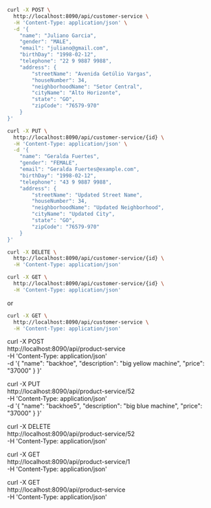 ```bash
curl -X POST \
  http://localhost:8090/api/customer-service \
  -H 'Content-Type: application/json' \
  -d '{
    "name": "Juliano Garcia",
    "gender": "MALE",
    "email": "juliano@gmail.com",
    "birthDay": "1998-02-12",
    "telephone": "22 9 9887 9988",
    "address": {
        "streetName": "Avenida Getúlio Vargas",
        "houseNumber": 34,
        "neighborhoodName": "Setor Central",
        "cityName": "Alto Horizonte",
        "state": "GO",
        "zipCode": "76579-970"
    }
}'
```
```bash
curl -X PUT \
  http://localhost:8090/api/customer-service/{id} \
  -H 'Content-Type: application/json' \
  -d '{
    "name": "Geralda Fuertes",
    "gender": "FEMALE",
    "email": "Geralda Fuertes@example.com",
    "birthDay": "1998-02-12",
    "telephone": "43 9 9887 9988",
    "address": {
        "streetName": "Updated Street Name",
        "houseNumber": 34,
        "neighborhoodName": "Updated Neighborhood",
        "cityName": "Updated City",
        "state": "GO",
        "zipCode": "76579-970"
    }
}'
```
```bash
curl -X DELETE \
  http://localhost:8090/api/customer-service/{id} \
  -H 'Content-Type: application/json'
```
```bash
curl -X GET \
  http://localhost:8090/api/customer-service/{id} \
  -H 'Content-Type: application/json'
```
or
```bash
curl -X GET \
  http://localhost:8090/api/customer-service \
  -H 'Content-Type: application/json'
```

curl -X POST \
  http://localhost:8090/api/product-service \
  -H 'Content-Type: application/json' \
  -d '{
	"name": "backhoe",
	"description": "big yellow machine",
	"price": "37000"
    }
}'
  
curl -X PUT \
  http://localhost:8090/api/product-service/52 \
  -H 'Content-Type: application/json' \
  -d '{
	"name": "backhoe5",
	"description": "big blue machine",
	"price": "37000"
    }
}'

curl -X DELETE \
  http://localhost:8090/api/product-service/52 \
  -H 'Content-Type: application/json'
  
curl -X GET \
  http://localhost:8090/api/product-service/1 \
  -H 'Content-Type: application/json'

curl -X GET \
  http://localhost:8090/api/product-service \
  -H 'Content-Type: application/json'
  
